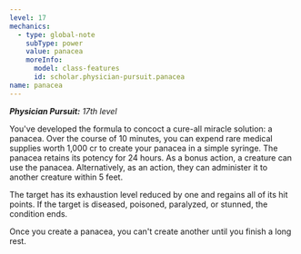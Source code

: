 ```yaml
---
level: 17
mechanics:
  - type: global-note
    subType: power
    value: panacea
    moreInfo:
      model: class-features
      id: scholar.physician-pursuit.panacea
name: panacea
---
```

_**Physician Pursuit:** 17th level_
You've developed the formula to concoct a cure-all miracle solution: a panacea. Over the course of 10 minutes, you can expend rare medical supplies worth 1,000 cr to create your panacea in a simple syringe. The panacea retains its potency for 24 hours. As a bonus action, a creature can use the panacea. Alternatively, as an action, they can administer it to another creature within 5 feet.
The target has its exhaustion level reduced by one and regains all of its hit points. If the target is diseased, poisoned, paralyzed, or stunned, the condition ends.
Once you create a panacea, you can't create another until you finish a long rest.
